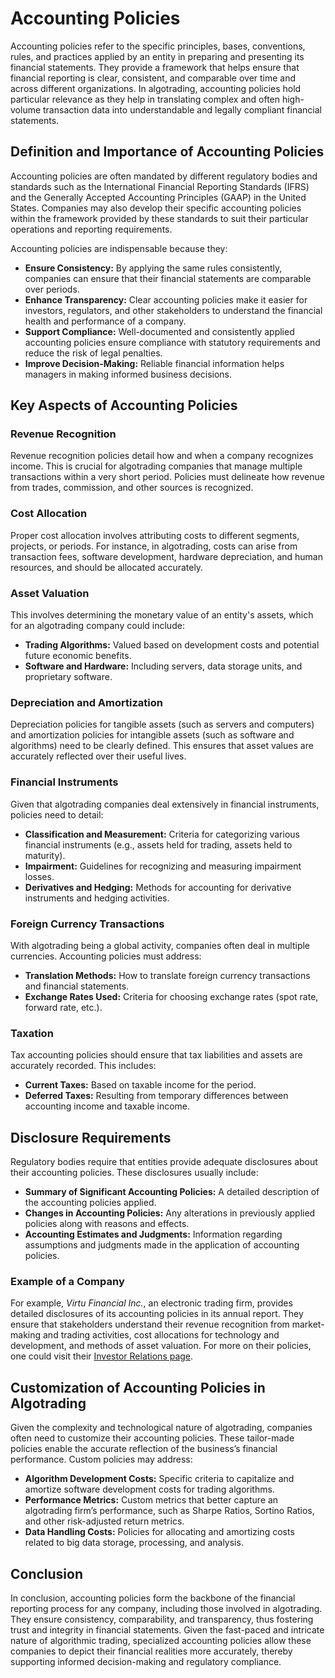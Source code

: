 # Accounting Policies

Accounting policies refer to the specific principles, bases, conventions, rules, and practices applied by an entity in preparing and presenting its financial statements. They provide a framework that helps ensure that financial reporting is clear, consistent, and comparable over time and across different organizations. In algotrading, accounting policies hold particular relevance as they help in translating complex and often high-volume transaction data into understandable and legally compliant financial statements.

## Definition and Importance of Accounting Policies

Accounting policies are often mandated by different regulatory bodies and standards such as the International Financial Reporting Standards (IFRS) and the Generally Accepted Accounting Principles (GAAP) in the United States. Companies may also develop their specific accounting policies within the framework provided by these standards to suit their particular operations and reporting requirements.

Accounting policies are indispensable because they:
- **Ensure Consistency:** By applying the same rules consistently, companies can ensure that their financial statements are comparable over periods.
- **Enhance Transparency:** Clear accounting policies make it easier for investors, regulators, and other stakeholders to understand the financial health and performance of a company.
- **Support Compliance:** Well-documented and consistently applied accounting policies ensure compliance with statutory requirements and reduce the risk of legal penalties.
- **Improve Decision-Making:** Reliable financial information helps managers in making informed business decisions.

## Key Aspects of Accounting Policies

### Revenue Recognition

Revenue recognition policies detail how and when a company recognizes income. This is crucial for algotrading companies that manage multiple transactions within a very short period. Policies must delineate how revenue from trades, commission, and other sources is recognized.

### Cost Allocation

Proper cost allocation involves attributing costs to different segments, projects, or periods. For instance, in algotrading, costs can arise from transaction fees, software development, hardware depreciation, and human resources, and should be allocated accurately.

### Asset Valuation

This involves determining the monetary value of an entity's assets, which for an algotrading company could include:
- **Trading Algorithms:** Valued based on development costs and potential future economic benefits.
- **Software and Hardware:** Including servers, data storage units, and proprietary software.

### Depreciation and Amortization

Depreciation policies for tangible assets (such as servers and computers) and amortization policies for intangible assets (such as software and algorithms) need to be clearly defined. This ensures that asset values are accurately reflected over their useful lives.

### Financial Instruments

Given that algotrading companies deal extensively in financial instruments, policies need to detail:
- **Classification and Measurement:** Criteria for categorizing various financial instruments (e.g., assets held for trading, assets held to maturity).
- **Impairment:** Guidelines for recognizing and measuring impairment losses.
- **Derivatives and Hedging:** Methods for accounting for derivative instruments and hedging activities.

### Foreign Currency Transactions

With algotrading being a global activity, companies often deal in multiple currencies. Accounting policies must address:
- **Translation Methods:** How to translate foreign currency transactions and financial statements.
- **Exchange Rates Used:** Criteria for choosing exchange rates (spot rate, forward rate, etc.).

### Taxation

Tax accounting policies should ensure that tax liabilities and assets are accurately recorded. This includes:
- **Current Taxes:** Based on taxable income for the period.
- **Deferred Taxes:** Resulting from temporary differences between accounting income and taxable income.

## Disclosure Requirements

Regulatory bodies require that entities provide adequate disclosures about their accounting policies. These disclosures usually include:
- **Summary of Significant Accounting Policies:** A detailed description of the accounting policies applied.
- **Changes in Accounting Policies:** Any alterations in previously applied policies along with reasons and effects.
- **Accounting Estimates and Judgments:** Information regarding assumptions and judgments made in the application of accounting policies.

### Example of a Company

For example, *Virtu Financial Inc.*, an electronic trading firm, provides detailed disclosures of its accounting policies in its annual report. They ensure that stakeholders understand their revenue recognition from market-making and trading activities, cost allocations for technology and development, and methods of asset valuation. For more on their policies, one could visit their [Investor Relations page](https://ir.virtu.com).

## Customization of Accounting Policies in Algotrading

Given the complexity and technological nature of algotrading, companies often need to customize their accounting policies. These tailor-made policies enable the accurate reflection of the business’s financial performance. Custom policies may address:
- **Algorithm Development Costs:** Specific criteria to capitalize and amortize software development costs for trading algorithms.
- **Performance Metrics:** Custom metrics that better capture an algotrading firm’s performance, such as Sharpe Ratios, Sortino Ratios, and other risk-adjusted return metrics.
- **Data Handling Costs:** Policies for allocating and amortizing costs related to big data storage, processing, and analysis.

## Conclusion

In conclusion, accounting policies form the backbone of the financial reporting process for any company, including those involved in algotrading. They ensure consistency, comparability, and transparency, thus fostering trust and integrity in financial statements. Given the fast-paced and intricate nature of algorithmic trading, specialized accounting policies allow these companies to depict their financial realities more accurately, thereby supporting informed decision-making and regulatory compliance.